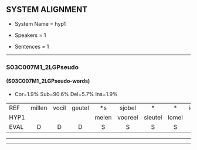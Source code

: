 
## SYSTEM ALIGNMENT

- System Name = hyp1

- Speakers = 1

- Sentences = 1

---

### S03C007M1_2LGPseudo

#### (S03C007M1_2LGPseudo-words)

- Cor=1.9%	Sub=90.6%	Del=5.7%	Ins=1.9%

|  |  |  |  |  |  |  |  |  |  |  |  |  |  |  |  |  |  |  |  |  |  |  |  |  |  |  |  |  |  |  |  |  |  |  |  |  |  |  |  |  |  |  |  |  |  |  |  |  |  |  |  |  |  |
|:--- |:---:|:---:|:---:|:---:|:---:|:---:|:---:|:---:|:---:|:---:|:---:|:---:|:---:|:---:|:---:|:---:|:---:|:---:|:---:|:---:|:---:|:---:|:---:|:---:|:---:|:---:|:---:|:---:|:---:|:---:|:---:|:---:|:---:|:---:|:---:|:---:|:---:|:---:|:---:|:---:|:---:|:---:|:---:|:---:|:---:|:---:|:---:|:---:|:---:|:---:|:---:|:---:|:---:|
| REF | millen | vocil | geutel | *s | sjobel | * | * | ierpieuw | walaan | erke |  | haweel | haweel | saarweng | gevicht | eemde | bepoud | orstalk | veten | gefouw | vurpaand | nizung | fiewon | kneurem | vawaai | * | * | strellen | zwieten | zwieten | foetbans | * | * | oonste | muider | grijnken | schielstaug | * | prilsood | * | * | vloender | milste | veurder | kloeien | ulen | orponk | schodig | ijpo | menuur | spreikje | hiffreeuw | wooien |
| HYP1 |  |  |  | melen | vooreel | sleutel | lomel | erpiel | walan | erke | halleel | saran | ef | viegt | endel | beboud | orstaldd | e | en | geo | vurdand | nigin | veon | cneuren | v | strillen | zweten | roet | bal | voetbald | onte | nuter | en | en | el | da | ril | sot | deg | mite | ver | kg | k | e | or | pa | shoon | kig | epo | egeur | ki | ue | m |
| EVAL | D | D | D | S | S | S | S | S | S |  | I | S | S | S | S | S | S | S | S | S | S | S | S | S | S | S | S | S | S | S | S | S | S | S | S | S | S | S | S | S | S | S | S | S | S | S | S | S | S | S | S | S | S |
---

---
